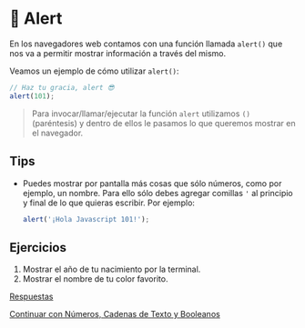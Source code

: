 # :mega: Alert

En los navegadores web contamos con una función llamada `alert()` que nos va a permitir mostrar información a través del mismo.

Veamos un ejemplo de cómo utilizar `alert()`:

```javascript
// Haz tu gracia, alert 😎
alert(101);
```

> Para invocar/llamar/ejecutar la función `alert` utilizamos `()` (paréntesis) y dentro de ellos le pasamos lo que queremos mostrar en el navegador.

## Tips

* Puedes mostrar por pantalla más cosas que sólo números, como por ejemplo, un nombre. Para ello sólo debes agregar comillas `'` al principio y final de lo que quieras escribir. Por ejemplo:

    ```javascript
    alert('¡Hola Javascript 101!');
    ```

## Ejercicios

1. Mostrar el año de tu nacimiento por la terminal.
1. Mostrar el nombre de tu color favorito.

[Respuestas](/respuestas/01.js)

[Continuar con Números, Cadenas de Texto y Booleanos](/ejercicios/conceptuales/03.md)
